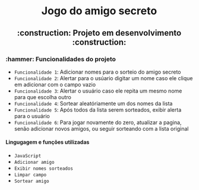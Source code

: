 <h1 align="center"> Jogo do amigo secreto </h1>
<h2 align="center"> :construction: Projeto em desenvolvimento :construction: </h2>
<h3> :hammer: Funcionalidades do projeto </h3>

- `Funcionalidade 1`: Adicionar nomes para o sorteio do amigo secreto
- `Funcionalidade 2`: Alertar para o usúario digitar um nome caso ele clique em adicionar com o campo vazio
- `Funcionalidade 3`: Alertar o usuário caso ele repita um mesmo nome para que escolha outro
- `Funcionalidade 4`: Sortear aleatóriamente um dos nomes da lista
- `Funcionalidade 5`: Após todos da lista serem sorteados, exibir alerta para o usuário
- `Funcionalidade 6`: Para jogar novamente do zero, atualizar a pagina, senão adicionar novos amigos, ou seguir sorteando com a lista original

<h4 :computer::pencil2:> Lingugagem e funções utilizadas </h4>

- `JavaScript`
- `Adicionar amigo`
- `Exibir nomes sorteados`
- `Limpar campo`
- `Sortear amigo`
